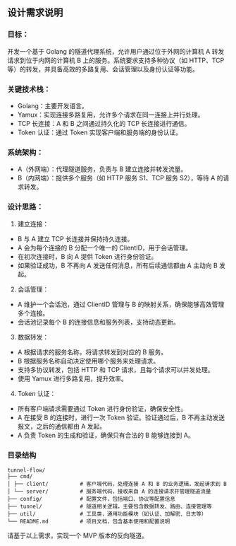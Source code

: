 ## 设计需求说明

### 目标：

开发一个基于 Golang 的隧道代理系统，允许用户通过位于外网的计算机 A 转发请求到位于内网的计算机 B 上的服务。系统要求支持多种协议（如 HTTP、TCP 等）的转发，并具备高效的多路复用、会话管理以及身份认证等功能。

### 关键技术栈：

- Golang：主要开发语言。
- Yamux：实现连接多路复用，允许多个请求在同一连接上并行处理。
- TCP 长连接：A 和 B 之间通过持久化的 TCP 长连接进行通信。
- Token 认证：通过 Token 实现客户端和服务端的身份认证。

### 系统架构：

- A（外网端）：代理隧道服务，负责与 B 建立连接并转发流量。
- B（内网端）：提供多个服务（如 HTTP 服务 S1、TCP 服务 S2），等待 A 的请求转发。

### 设计思路：

1. 建立连接：

- B 与 A 建立 TCP 长连接并保持持久连接。
- A 会为每个连接的 B 分配一个唯一的 ClientID，用于会话管理。
- 在初次连接时，B 向 A 提供 Token 进行身份验证。
- 如果验证成功，B 不再向 A 发送任何消息，所有后续通信都由 A 主动向 B 发起。

2. 会话管理：

- A 维护一个会话池，通过 ClientID 管理与 B 的映射关系，确保能够高效管理多个连接。
- 会话池记录每个 B 的连接信息和服务列表，支持动态更新。

3. 数据转发：

- A 根据请求的服务名称，将请求转发到对应的 B 服务。
- B 根据服务名称自动决定使用哪个服务来处理请求。
- 支持多协议转发，包括 HTTP 和 TCP 请求，且每个请求可以并发处理。
- 使用 Yamux 进行多路复用，提升效率。

4. Token 认证：

- 所有客户端请求需要通过 Token 进行身份验证，确保安全性。
- A 在接受 B 的连接时，进行一次 Token 验证。验证通过后，B 不再主动发送报文，之后的通信都由 A 发起。
- A 负责 Token 的生成和验证，确保只有合法的 B 能够连接到 A。

### 目录结构

```plaintext
tunnel-flow/
├── cmd/
│ ├── client/          # 客户端代码，处理连接 A 和 B 的业务逻辑，发起请求到 B
│ └── server/          # 服务端代码，接收来自 A 的连接请求并管理隧道流量
├── config/            # 配置文件，包括端口、协议等配置信息
├── tunnel/            # 隧道相关逻辑，主要包含数据转发、路由、连接管理等
├── util/              # 工具类，通用功能模块（如认证、加解密、日志等）
└── README.md          # 项目文档，包含基本使用和配置说明
```

请基于以上需求，实现一个 MVP 版本的反向隧道。

